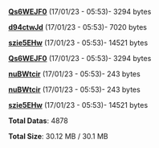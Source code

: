 [**Qs6WEJF0**](/data/Qs6WEJF0.txt) (17/01/23 - 05:53)- 3294 bytes

[**d94ctwJd**](/data/d94ctwJd.txt) (17/01/23 - 05:53)- 7020 bytes

[**szie5EHw**](/data/szie5EHw.txt) (17/01/23 - 05:53)- 14521 bytes

[**Qs6WEJF0**](/data/Qs6WEJF0.txt) (17/01/23 - 05:53)- 3294 bytes

[**nuBWtcir**](/data/nuBWtcir.txt) (17/01/23 - 05:53)- 243 bytes

[**nuBWtcir**](/data/nuBWtcir.txt) (17/01/23 - 05:53)- 243 bytes

[**szie5EHw**](/data/szie5EHw.txt) (17/01/23 - 05:53)- 14521 bytes

**Total Datas**: 4878

**Total Size**: 30.12 MB / 30.1 MB